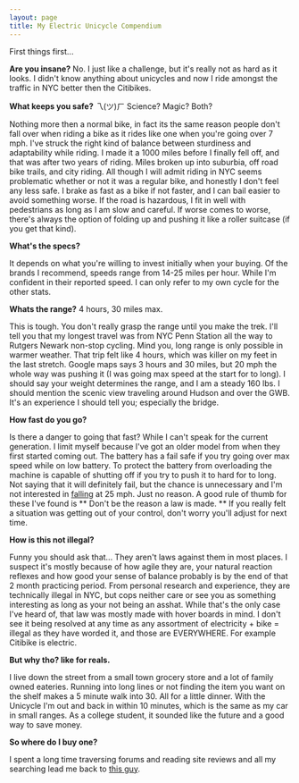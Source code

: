 ```yaml
---
layout: page
title: My Electric Unicycle Compendium
---
```


First things first...

**Are you insane?** No.
I just like a challenge, but it's really not as hard as it looks. I didn't know anything about unicycles and now I ride amongst the traffic in NYC better then the Citibikes.

**What keeps you safe?** 乁(ツ)ㄏ Science? Magic? Both?

Nothing more then a normal bike, in fact its the same reason people don't fall over when riding a bike as it rides like one when you're going over 7 mph. I've struck the right kind of balance between sturdiness and adaptability while riding. I made it a 1000 miles before I finally fell off, and that was after two years of riding. Miles broken up into suburbia, off road bike trails, and city riding. All though I will admit riding in NYC seems problematic whether or not it was a regular bike, and honestly I don't feel any less safe. I brake as fast as a bike if not faster, and I can bail easier to avoid something worse. If the road is hazardous, I fit in well with pedestrians as long as I am slow and careful. If worse comes to worse, there's always the option of folding up and pushing it like a roller suitcase (if you get that kind).

**What's the specs?**

It depends on what you're willing to invest initially when your buying. Of the brands I recommend, speeds range from 14-25 miles per hour. While I'm confident in their reported speed. I can only refer to my own cycle for the other stats.  

**Whats the range?** 4 hours, 30 miles max.

This is tough. You don't really grasp the range until you make the trek. I'll tell you that my longest travel was from NYC Penn Station all the way to Rutgers Newark non-stop cycling. Mind you, long range is only possible in warmer weather. That trip felt like 4 hours, which was killer on my feet in the last stretch. Google maps says 3 hours and 30 miles, but 20 mph the whole way was pushing it (I was going max speed at the start for to long). I should say your weight determines the range, and I am a steady 160 lbs. I should mention the scenic view traveling around Hudson and over the GWB. It's an experience I should tell you; especially the bridge.

**How fast do you go?**

Is there a danger to going that fast?
While I can't speak for the current generation. I limit myself because I've got an older model from when they first started coming out. The battery has a fail safe if you try going over max speed while on low battery. To protect the battery from overloading the machine is capable of shutting off if you try to push it to hard for to long. Not saying that it will definitely fail, but the chance is unnecessary and I'm not interested in <a href="https://youtu.be/TfKSORDxz2c?t=10m30s">falling</a> at 25 mph. Just no reason. A good rule of thumb for these I've found is ** Don't  be the reason a law is made. ** If you really felt a situation was getting out of your control, don't worry you'll adjust for next time.

**How is this not illegal?**

Funny you should ask that... They aren't laws against them in most places. I suspect it's mostly because of how agile they are, your natural reaction reflexes and how good your sense of balance probably is by the end of that 2 month practicing period. From personal research and experience, they are technically illegal in NYC, but cops neither care or see you as something interesting as long as your not being an asshat. While that's the only case I've heard of, that law was mostly made with hover boards in mind. I don't see it being resolved at any time as any assortment of electricity + bike = illegal as they have worded it, and those are EVERYWHERE. For example Citibike is electric.

**But why tho? like for reals.**

I live down the street from a small town grocery store and a lot of family owned eateries. Running into long lines or not finding the item you want on the shelf makes a 5 minute walk into 30. All for a little dinner. With the Unicycle I'm out and back in within 10 minutes, which is the same as my car in small ranges. As a college student, it sounded like the future and a good way to save money.

**So where do I buy one?**

I spent a long time traversing forums and reading site reviews and all my searching lead me back to <a href="">this guy</a>.
